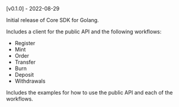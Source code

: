 [v0.1.0] - 2022-08-29

Initial release of Core SDK for Golang. 

Includes a client for the public API and the following workflows:

- Register
- Mint
- Order
- Transfer
- Burn
- Deposit
- Withdrawals

Includes the examples for how to use the public API and each of the workflows.